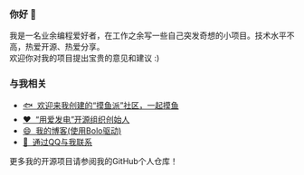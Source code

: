 ### 你好 👋

我是一名业余编程爱好者，在工作之余写一些自己突发奇想的小项目。技术水平不高，热爱开源、热爱分享。  
欢迎你对我的项目提出宝贵的意见和建议 :)  

### 与我相关 
* [🐟&nbsp;&nbsp;欢迎来我创建的“摸鱼派”社区，一起摸鱼](https://pwl.icu)
* [❤️&nbsp;&nbsp;“用爱发电”开源组织创始人](https://programmingwithlove.stackoverflow.wiki)
* [😄&nbsp;&nbsp;我的博客\(使用Bolo驱动\)](https://www.stackoverflow.wiki)
* [🐧&nbsp;&nbsp;通过QQ与我联系](http://wpa.qq.com/msgrd?v=3&uin=1101635162&site=qq&menu=yes)

更多我的开源项目请参阅我的GitHub个人仓库！
